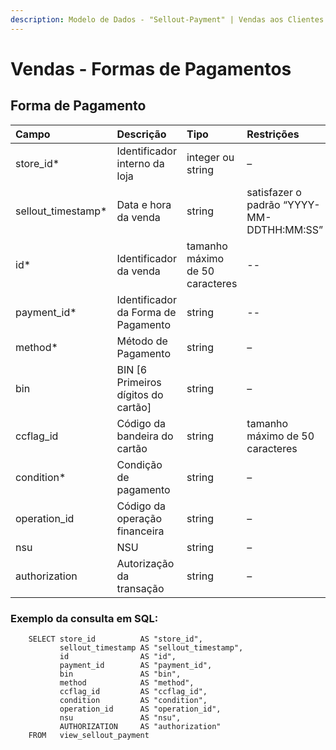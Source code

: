 ```yaml
---
description: Modelo de Dados - "Sellout-Payment" | Vendas aos Clientes (Forma de Pagamento)
---
```


# Vendas - Formas de Pagamentos

## Forma de Pagamento    <a id="forma-de-pagamento"></a>

| Campo | Descrição | Tipo | Restrições | Exemplo |
| :--- | :--- | :--- | :--- | :--- |
| store\_id\* | Identificador interno da loja | integer ou string | – | 1 |
| sellout\_timestamp\* | Data e hora da venda | string | satisfazer o padrão “YYYY-MM-DDTHH:MM:SS” | “2017-08-20T14:55:08” |
| id\* | Identificador da venda | tamanho máximo de 50 caracteres | -- | “RCNTH345987” |
| payment\_id\* | Identificador da Forma de Pagamento | string | -- | -- |
| method\* | Método de Pagamento | string | – | “Boleto” |
| bin | BIN \[6 Primeiros dígitos do cartão\] | string | – | – |
| ccflag\_id | Código da bandeira do cartão | string | tamanho máximo de 50 caracteres | “19389238” |
| condition\* | Condição de pagamento | string | – | “Parcelado” |
| operation\_id | Código da operação financeira | string | – | “92389328” |
| nsu | NSU | string | – | – |
| authorization | Autorização da transação | string | – | – |

### Exemplo da consulta em SQL:

```text
    SELECT store_id          AS "store_id", 
           sellout_timestamp AS "sellout_timestamp", 
           id                AS "id", 
           payment_id        AS "payment_id", 
           bin               AS "bin", 
           method            AS "method", 
           ccflag_id         AS "ccflag_id", 
           condition         AS "condition", 
           operation_id      AS "operation_id", 
           nsu               AS "nsu", 
           AUTHORIZATION     AS "authorization" 
    FROM   view_sellout_payment
```

